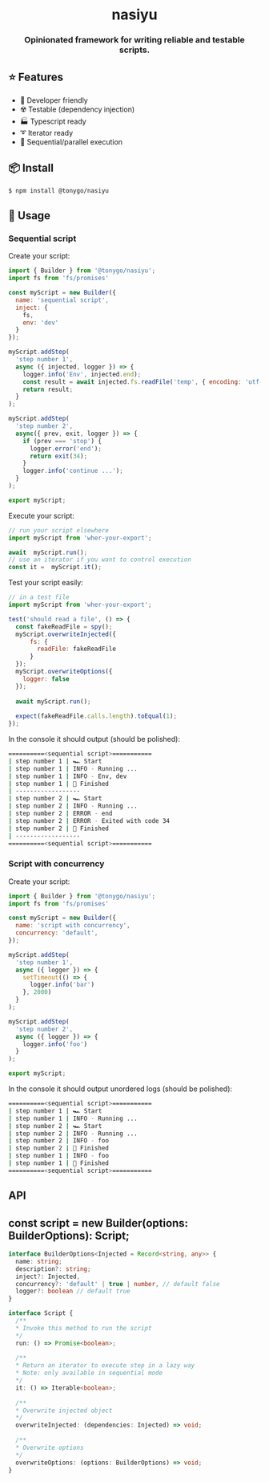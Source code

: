 <h1 align="center">nasiyu</h1>
<h3 align="center">Opinionated framework for writing reliable and testable scripts.</h3>

## ⭐️ Features
- 🦾 Developer friendly
- ☢️ Testable (dependency injection)
- 🏭 Typescript ready
- ➰ Iterator ready
- 👯 Sequential/parallel execution 

## 📦 Install

```bash
$ npm install @tonygo/nasiyu
```

## 🧰 Usage

### Sequential script

Create your script:

```js
import { Builder } from '@tonygo/nasiyu';
import fs from 'fs/promises'

const myScript = new Builder({
  name: 'sequential script',
  inject: {
    fs,
    env: 'dev'
  }
});

myScript.addStep(
  'step number 1',
  async ({ injected, logger }) => {
    logger.info('Env', injected.end);
    const result = await injected.fs.readFile('temp', { encoding: 'utf-8' });
    return result;
  }
);

myScript.addStep(
  'step number 2',
  async({ prev, exit, logger }) => {
    if (prev === 'stop') {
      logger.error('end');
      return exit(34);
    }
    logger.info('continue ...');
  }
);

export myScript;
```

Execute your script:

```js
// run your script elsewhere
import myScript from 'wher-your-export';

await  myScript.run();
// use an iterator if you want to control execution
const it =  myScript.it();
```

Test your script easily:

```js
// in a test file
import myScript from 'wher-your-export';

test('should read a file', () => {
  const fakeReadFile = spy();
  myScript.overwriteInjected({
      fs: {
        readFile: fakeReadFile
      }
  });
  myScript.overwriteOptions({
    logger: false
  });
  
  await myScript.run();
  
  expect(fakeReadFile.calls.length).toEqual(1);
});
```

In the console it should output (should be polished):

```bash
==========<sequential script>===========
| step number 1 | 🏎 Start
| step number 1 | INFO - Running ...
| step number 1 | INFO - Env, dev
| step number 1 | 🏁 Finished
| ------------------
| step number 2 | 🏎 Start
| step number 2 | INFO - Running ...
| step number 2 | ERROR - end
| step number 2 | ERROR - Exited with code 34 
| step number 2 | 🏁 Finished
| ------------------
==========<sequential script>===========
```

### Script with concurrency 

Create your script:

```js
import { Builder } from '@tonygo/nasiyu';
import fs from 'fs/promises'

const myScript = new Builder({
  name: 'script with concurrency',
  concurrency: 'default',
});

myScript.addStep(
  'step number 1',
  async ({ logger }) => {
    setTimeout(() => {
      logger.info('bar')
    }, 2000)
  }
);

myScript.addStep(
  'step number 2',
  async ({ logger }) => {
    logger.info('foo')
  }
);

export myScript;
```

In the console it should output unordered logs (should be polished):

```bash
==========<sequential script>===========
| step number 1 | 🏎 Start
| step number 1 | INFO - Running ...
| step number 2 | 🏎 Start
| step number 2 | INFO - Running ...
| step number 2 | INFO - foo
| step number 2 | 🏁 Finished
| step number 1 | INFO - foo
| step number 1 | 🏁 Finished
==========<sequential script>===========
```


## API

## const script = new Builder(options: BuilderOptions): Script;

```typescript
interface BuilderOptions<Injected = Record<string, any>> {
  name: string;
  description?: string;
  inject?: Injected,
  concurrency?: 'default' | true | number, // default false
  logger?: boolean // default true
}

interface Script {
  /**
  * Invoke this method to run the script
  */
  run: () => Promise<boolean>;
  
  /**
  * Return an iterator to execute step in a lazy way
  * Note: only available in sequential mode
  */
  it: () => Iterable<boolean>;
  
  /**
  * Overwrite injected object
  */
  overwriteInjected: (dependencies: Injected) => void;
  
  /**
  * Overwrite options
  */
  overwriteOptions: (options: BuilderOptions) => void;
}
```
